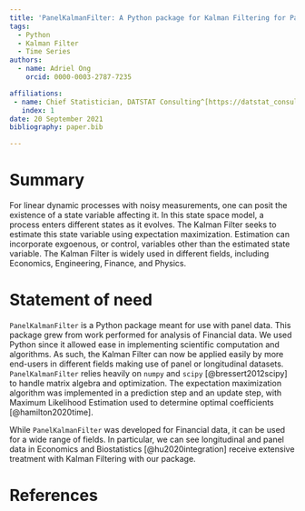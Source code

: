 ```yaml
---
title: 'PanelKalmanFilter: A Python package for Kalman Filtering for Panel Data'
tags:
  - Python
  - Kalman Filter
  - Time Series
authors:
  - name: Adriel Ong
    orcid: 0000-0003-2787-7235

affiliations:
 - name: Chief Statistician, DATSTAT Consulting^[https://datstat_consulting.github.io]
   index: 1
date: 20 September 2021
bibliography: paper.bib

---
```


# Summary

For linear dynamic processes with noisy measurements, one can posit the existence of a state variable affecting it. In this state space model, a process enters different states as it evolves. The Kalman Filter seeks to estimate this state variable using expectation maximization. Estimation can incorporate exgoenous, or control, variables other than the estimated state variable. The Kalman Filter is widely used in different fields, including Economics, Engineering, Finance, and Physics.

# Statement of need

`PanelKalmanFilter` is a Python package meant for use with panel data. This package grew from work performed for analysis of Financial data. We used Python since it allowed ease in implementing scientific computation and algorithms. As such, the Kalman Filter can now be applied easily by more end-users in different fields making use of panel or longitudinal datasets. `PanelKalmanFilter` relies heavily on `numpy` and `scipy` [@bressert2012scipy] to handle matrix algebra and optimization. The expectation maximization algorithm was implemented in a prediction step and an update step, with Maximum Likelihood Estimation used to determine optimal coefficients [@hamilton2020time].
  
While `PanelKalmanFilter` was developed for Financial data, it can be used for a wide range of fields. In particular, we can see longitudinal and panel data in Economics and Biostatistics [@hu2020integration] receive extensive treatment with Kalman Filtering with our package. 

# References
